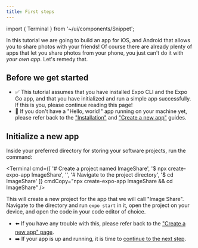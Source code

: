 ```yaml
---
title: First steps
---
```


import { Terminal } from '~/ui/components/Snippet';

In this tutorial we are going to build an app for iOS, and Android that allows you to share photos with your friends! Of course there are already plenty of apps that let you share photos from your phone, you just can't do it with _your own app_. Let's remedy that.

## Before we get started

- ✅ This tutorial assumes that you have installed Expo CLI and the Expo Go app, and that you have initialized and run a simple app successfully. If this is you, please continue reading this page!
- 🛑 If you don't have a "Hello, world!" app running on your machine yet, please refer back to the ["Installation"](/get-started/installation) and ["Create a new app"](/get-started/create-a-new-app) guides.

## Initialize a new app

Inside your preferred directory for storing your software projects, run the command: 

<Terminal cmd={[
  '# Create a project named ImageShare',
  '$ npx create-expo-app ImageShare',
  '',
  '# Navigate to the project directory',
  '$ cd ImageShare'
]} cmdCopy="npx create-expo-app ImageShare && cd ImageShare" />

This will create a new project for the app that we will call "Image Share". Navigate to the directory and run `expo start` in it, open the project on your device, and open the code in your code editor of choice.

- ⬅️ If you have any trouble with this, please refer back to the ["Create a new app" page](/get-started/create-a-new-app).
- ➡️ If your app is up and running, it is time to [continue to the next step](/tutorial/text).
